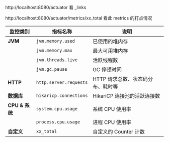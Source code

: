 http://localhost:8080/actuator 看 _links

http://localhost:8080/actuator/metrics/xx_total
看此 metrics 的打点情况



| 监控类别   | 指标名称                  | 说明                         |
|----------|------------------------|----------------------------|
| **JVM**  | `jvm.memory.used`      | 已使用的堆内存               |
|          | `jvm.memory.max`       | 最大可用堆内存               |
|          | `jvm.threads.live`     | 活跃线程数                  |
|          | `jvm.gc.pause`         | GC 停顿时间                 |
| **HTTP** | `http.server.requests` | HTTP 请求总数、状态码分布、耗时等 |
| **数据库** | `hikaricp.connections` | HikariCP 连接池的活跃连接数   |
| **CPU & 系统** | `system.cpu.usage`  | 系统 CPU 使用率              |
|          | `process.cpu.usage`    | 进程 CPU 使用率              |
| **自定义** | `xx_total`             | 自定义的 Counter 计数       |
